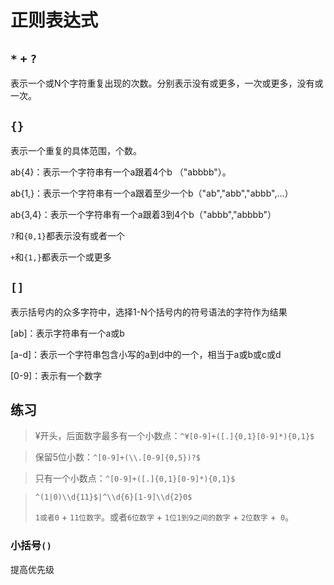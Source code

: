 # 正则表达式

## `*` `+` `?`

表示一个或N个字符重复出现的次数。分别表示没有或更多，一次或更多，没有或一次。

## `{} `

表示一个重复的具体范围，个数。

ab{4}：表示一个字符串有一个a跟着4个b （"abbbb"）。

ab{1,}：表示一个字符串有一个a跟着至少一个b（"ab","abb","abbb",...）

ab{3,4}：表示一个字符串有一个a跟着3到4个b（"abbb","abbbb"）

`?`和`{0,1}`都表示没有或者一个

`+`和`{1,}`都表示一个或更多

## `[]`

表示括号内的众多字符中，选择1-N个括号内的符号语法的字符作为结果

[ab]：表示字符串有一个a或b

[a-d]：表示一个字符串包含小写的a到d中的一个，相当于a或b或c或d

[0-9]：表示有一个数字

## 练习

> ¥开头，后面数字最多有一个小数点：`^¥[0-9]+([.]{0,1}[0-9]*){0,1}$`

> 保留5位小数：`^[0-9]+(\\.[0-9]{0,5})?$`

> 只有一个小数点：`^[0-9]+([.]{0,1}[0-9]*){0,1}$`

> `^(1|0)\\d{11}$|^\\d{6}[1-9]\\d{2}0$`
>
> `1或者0` + `11位数字`。或者`6位数字` + `1位1到9之间的数字` + `2位数字` +` 0`。

### 小括号`()`

提高优先级
